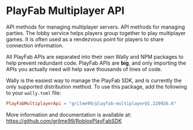 # PlayFab Multiplayer API

API methods for managing multiplayer servers. API methods for managing parties. The lobby service helps players group together to play multiplayer games. It is often used as a rendezvous point for players to share connection information.

All PlayFab APIs are separated into their own Wally and NPM packages to help prevent redundant code.
PlayFab APIs are **big**, and only importing the APIs you actually need will help save thousands of lines of code.

Wally is the easiest way to manage the PlayFab SDK, and is currently the only supported distribution method.
To use this package, add the following to your `wally.toml` file:

```toml
PlayFabMultiplayerApi = "grilme99/playfab-multiplayer@1.220926.6"
```

More information and documentation is available at:
https://github.com/grilme99/RobloxPlayFabSDK
